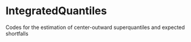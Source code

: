 # IntegratedQuantiles
Codes for the estimation of center-outward superquantiles and expected shortfalls
